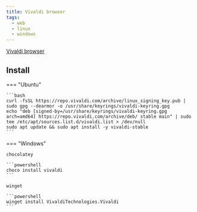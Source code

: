 ```yaml
---
title: Vivaldi browser
tags:
  - web
  - linux
  - windows
---
```


[Vivaldi browser](https://vivaldi.com/download/)

## Install

=== "Ubuntu"

    ```bash
    curl -fsSL https://repo.vivaldi.com/archive/linux_signing_key.pub | sudo gpg --dearmor -o /usr/share/keyrings/vivaldi-keyring.gpg
    echo "deb [signed-by=/usr/share/keyrings/vivaldi-keyring.gpg arch=amd64] https://repo.vivaldi.com/archive/deb/ stable main" | sudo tee /etc/apt/sources.list.d/vivaldi.list > /dev/null
    sudo apt update && sudo apt install -y vivaldi-stable
    ```

=== "Windows"

    chocolatey

    ```powershell
    choco install vivaldi
    ```

    winget

    ```powershell
    winget install VivaldiTechnologies.Vivaldi
    ```
